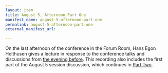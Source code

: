 ```yaml
---
layout: item
title: August 5, Afternoon Part One
manifest_name: august-5-afternoon-part-one
permalink: august-5-afternoon-part-one
external_manifest_url: 

---
```

On the last afternoon of the conference in the Forum Room, Hans Egon Holthusen gives a lecture in response to the conference talks and discussions from <a href="https://tanyaclement.github.io/harvard1953/august-4-evening-part-three">the evening before</a>. This recording also includes the first part of the August 5 session discussion, which continues in <a href="https://tanyaclement.github.io/harvard1953/august-5-afternoon-part-two">Part Two</a>. 

